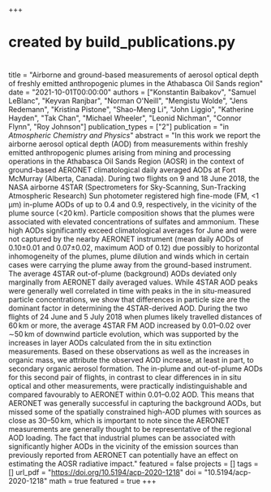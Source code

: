 +++
#
# created by build_publications.py
#
title = "Airborne and ground-based measurements of aerosol optical depth of freshly emitted anthropogenic plumes in the Athabasca Oil Sands region"
date = "2021-10-01T00:00:00"
authors = ["Konstantin Baibakov", "Samuel LeBlanc", "Keyvan Ranjbar", "Norman O'Neill", "Mengistu Wolde", "Jens Redemann", "Kristina Pistone", "Shao-Meng Li", "John Liggio", "Katherine Hayden", "Tak Chan", "Michael Wheeler", "Leonid Nichman", "Connor Flynn", "Roy Johnson"]
publication_types = ["2"]
publication = "in *Atmospheric Chemistry and Physics*"
abstract = "In this work we report the airborne aerosol optical depth (AOD) from measurements within freshly emitted anthropogenic plumes arising from mining and processing operations in the Athabasca Oil Sands Region (AOSR) in the context of ground-based AERONET climatological daily averaged AODs at Fort McMurray (Alberta, Canada). During two flights on 9 and 18 June 2018, the NASA airborne 4STAR (Spectrometers for Sky-Scanning, Sun-Tracking Atmospheric Research) Sun photometer registered high fine-mode (FM, <1 µm) in-plume AODs of up to 0.4 and 0.9, respectively, in the vicinity of the plume source (<20 km). Particle composition shows that the plumes were associated with elevated concentrations of sulfates and ammonium. These high AODs significantly exceed climatological averages for June and were not captured by the nearby AERONET instrument (mean daily AODs of 0.10±0.01 and 0.07±0.02, maximum AOD of 0.12) due possibly to horizontal inhomogeneity of the plumes, plume dilution and winds which in certain cases were carrying the plume away from the ground-based instrument. The average 4STAR out-of-plume (background) AODs deviated only marginally from AERONET daily averaged values. While 4STAR AOD peaks were generally well correlated in time with peaks in the in situ-measured particle concentrations, we show that differences in particle size are the dominant factor in determining the 4STAR-derived AOD. During the two flights of 24 June and 5 July 2018 when plumes likely travelled distances of 60 km or more, the average 4STAR FM AOD increased by 0.01–0.02 over ∼50 km of downwind particle evolution, which was supported by the increases in layer AODs calculated from the in situ extinction measurements. Based on these observations as well as the increases in organic mass, we attribute the observed AOD increase, at least in part, to secondary organic aerosol formation. The in-plume and out-of-plume AODs for this second pair of flights, in contrast to clear differences in in situ optical and other measurements, were practically indistinguishable and compared favourably to AERONET within 0.01–0.02 AOD. This means that AERONET was generally successful in capturing the background AODs, but missed some of the spatially constrained high-AOD plumes with sources as close as 30–50 km, which is important to note since the AERONET measurements are generally thought to be representative of the regional AOD loading. The fact that industrial plumes can be associated with significantly higher AODs in the vicinity of the emission sources than previously reported from AERONET can potentially have an effect on estimating the AOSR radiative impact."
featured = false
projects = []
tags = []
url_pdf = "https://doi.org/10.5194/acp-2020-1218"
doi = "10.5194/acp-2020-1218"
math = true
featured = true
+++
